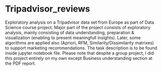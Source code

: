 # Tripadvisor_reviews
Exploratory analysis on a Tripadvisor data set from Europe as part of Data Science course project. Major part of the project consists of exploratory analysis, mainly consisting of data understanding, preparation & visualization (enabling to present meaningfull insights). Later, some algorithms are applied also (Apriori, RFM, Similarity/Dissimilarity matrixes) to support marketing recommendations. The task description is to be found inside jupyter notebook file. Please note that despite a group project, I did this project entirely on my own except Business understanding section at the PDF report. 
